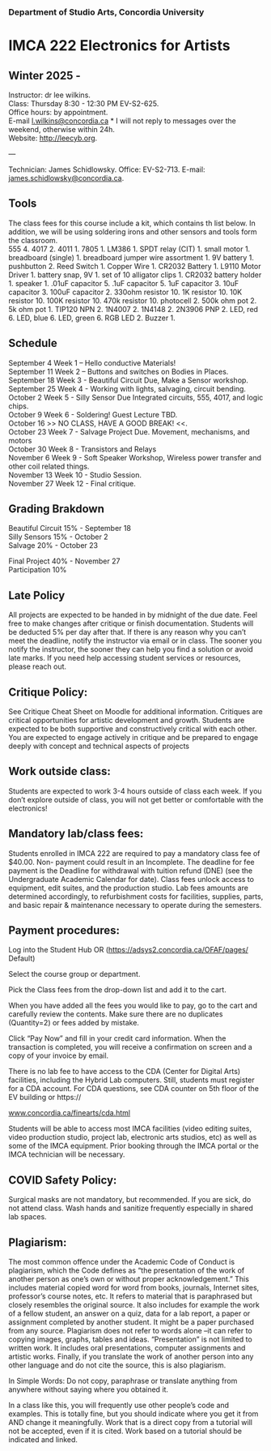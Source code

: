 ### Department of Studio Arts, Concordia University  
# IMCA 222 Electronics for Artists 
## Winter 2025 - 
Instructor: dr lee wilkins.   
Class: Thursday 8:30 - 12:30 PM EV-S2-625.   
Office hours: by appointment.   
E-mail l.wilkins@concordia.ca * I will not reply to messages over the weekend, otherwise within 24h.   
Website: http://leecyb.org.   
 
—  

Technician: James Schidlowsky. 
Office: EV-S2-713. 
E-mail: james.schidlowsky@concordia.ca. 

## Tools 
The class fees for this course include a kit, which contains th list below. In addition, we will be using soldering irons and other sensors and tools form the classroom.  
555	4. 
4017	2. 
4011	1. 
7805	1. 
LM386	1. 
SPDT relay (CIT)	1. 
small motor	1. 
breadboard (single)	1. 
breadboard jumper wire assortment	1. 
9V battery	1. 
pushbutton	2. 
Reed Switch	1. 
Copper Wire	1. 
CR2032 Battery	1. 
L9110 Motor Driver	1. 
battery snap, 9V	1. 
set of 10 alligator clips	1. 
CR2032 battery holder	1. 
speaker	1. 
.01uF capacitor	5. 
.1uF capacitor	5. 
1uF capacitor	3. 
10uF capacitor	3. 
100uF capacitor	2. 
330ohm resistor	10. 
1K resistor	10. 
10K	resistor 10. 
100K resistor	10. 
470k resistor 	10. 
photocell	2. 
500k ohm pot	2. 
5k ohm pot	1. 
TIP120 NPN	2. 
1N4007	2. 
1N4148	2. 
2N3906 PNP	2. 
LED, red	6. 
LED, blue	6. 
LED, green	6. 
RGB LED	2. 
Buzzer	1. 


## Schedule 
September 4 Week 1 – Hello conductive Materials!     
September 11 Week 2 – Buttons and switches on Bodies in Places.   
September 18 Week 3 - Beautiful Circuit Due, Make a Sensor workshop.  
September 25 Week 4 -  Working with lights, salvaging, circuit bending.   
October 2 Week 5 - Silly Sensor Due Integrated circuits, 555, 4017, and logic chips.    
October 9 Week 6 - Soldering! Guest Lecture TBD.   
October 16 >> NO CLASS, HAVE A GOOD BREAK! <<.   
October 23 Week 7 - Salvage Project Due. Movement, mechanisms, and motors     
October 30 Week 8 -  Transistors and Relays    
November 6 Week 9 - Soft Speaker Workshop, Wireless power transfer and other coil related things.   
November 13 Week 10 - Studio Session.  
November 27 Week 12 - Final critique.   

## Grading Brakdown
Beautiful Circuit 15% - September 18   
Silly Sensors 15% - October 2   
Salvage 20% - October 23  
  
Final Project 40% - November 27  
Participation 10%   
 

## Late Policy
All projects are expected to be handed in by midnight of the due date. Feel free to make changes after critique or finish documentation. Students will be deducted 5% per day after that. If there is any reason why you can’t meet the deadline, notify the instructor via email or in class. The sooner you notify the instructor, the sooner they can help you find a solution or avoid late marks. If you need help accessing student services or resources, please reach out.


## Critique Policy:
See Critique Cheat Sheet on Moodle for additional information. Critiques are critical opportunities for artistic development and growth. Students are expected to be both supportive and constructively critical with each other. You are expected to engage actively in critique and be prepared to engage deeply with concept and technical aspects of projects

## Work outside class:
Students are expected to work 3-4 hours outside of class each week. If you don’t explore outside of class, you will not get better or comfortable with the electronics!

## Mandatory lab/class fees:
Students enrolled in IMCA 222 are required to pay a mandatory class fee of $40.00. Non- payment could result in an Incomplete. The deadline for fee payment is the Deadline for withdrawal with tuition refund (DNE) (see the Undergraduate Academic Calendar for date). Class fees unlock access to equipment, edit suites, and the production studio. Lab fees amounts are determined accordingly, to refurbishment costs for facilities, supplies, parts, and basic repair & maintenance necessary to operate during the semesters.

## Payment procedures:
Log into the Student Hub OR (https://adsys2.concordia.ca/OFAF/pages/
Default)

Select the course group or department.

Pick the Class fees from the drop-down list and add it to the cart.

When you have added all the fees you would like to pay, go to the cart and carefully review the contents. Make sure there are no duplicates (Quantity=2) or fees added by mistake.

Click “Pay Now” and fill in your credit card information. When the transaction is completed, you will receive a confirmation on screen and a copy of your invoice by email.

There is no lab fee to have access to the CDA (Center for Digital Arts) facilities, including the Hybrid Lab computers. Still, students must register for a CDA account. For CDA questions, see CDA counter on 5th floor of the EV building or https://

www.concordia.ca/finearts/cda.html

Students will be able to access most IMCA facilities (video editing suites, video production studio, project lab, electronic arts studios, etc) as well as some of the IMCA equipment. Prior booking through the IMCA portal or the IMCA technician will be necessary.  

## COVID Safety Policy:
Surgical masks are not mandatory, but recommended. If you are sick, do not attend class. Wash hands and sanitize frequently especially in shared lab spaces.

## Plagiarism:
The most common offence under the Academic Code of Conduct is plagiarism, which the Code defines as “the presentation of the work of another person as one’s own or without proper acknowledgement.” This includes material copied word for word from books, journals, Internet sites, professor’s course notes, etc. It refers to material that is paraphrased but closely resembles the original source. It also includes for example the work of a fellow student, an answer on a quiz, data for a lab report, a paper or assignment completed by another student. It might be a paper purchased from any source. Plagiarism does not refer to words alone –it can refer to copying images, graphs, tables and ideas. “Presentation” is not limited to written work. It includes oral presentations, computer assignments and artistic works. Finally, if you translate the work of another person into any other language and do not cite the source, this is also plagiarism.

In Simple Words: Do not copy, paraphrase or translate anything from anywhere without saying where you obtained it.  

In a class like this, you will frequently use other people’s code and examples. This is totally fine, but you should indicate where you get it from AND change it meaningfully. Work that is a direct copy from a tutorial will not be accepted, even if it is cited. Work based on a tutorial should be indicated and linked.  
